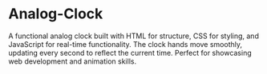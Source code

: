 # Analog-Clock
A functional analog clock built with HTML for structure, CSS for styling, and JavaScript for real-time functionality. The clock hands move smoothly, updating every second to reflect the current time. Perfect for showcasing web development and animation skills.
